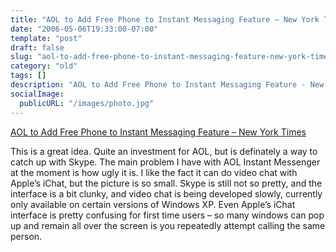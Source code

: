 ```yaml
---
title: "AOL to Add Free Phone to Instant Messaging Feature – New York Times"
date: "2006-05-06T19:33:00-07:00"
template: "post"
draft: false
slug: "aol-to-add-free-phone-to-instant-messaging-feature-new-york-times"
category: "old"
tags: []
description: "AOL to Add Free Phone to Instant Messaging Feature - New York TimesThis is a great idea. Quite an investment for AOL, but is definately a way to catch up with"
socialImage:
  publicURL: "/images/photo.jpg"
---
```

[AOL to Add Free Phone to Instant Messaging Feature – New York Times](https://www.nytimes.com/2006/05/05/technology/05phone.html)

This is a great idea. Quite an investment for AOL, but is definately a way to catch up with Skype. The main problem I have with AOL Instant Messenger at the moment is how ugly it is. I like the fact it can do video chat with Apple’s iChat, but the picture is so small. Skype is still not so pretty, and the interface is a bit clunky, and video chat is being developed slowly, currently only available on certain versions of Windows XP. Even Apple’s iChat interface is pretty confusing for first time users – so many windows can pop up and remain all over the screen is you repeatedly attempt calling the same person.

